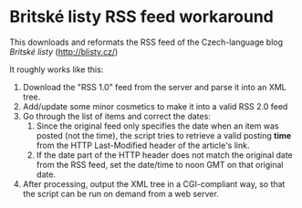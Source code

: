 Britské listy RSS feed workaround
=================================

This downloads and reformats the RSS feed of the Czech-language blog *Britské listy* (<http://blisty.cz/>)

It roughly works like this:

1. Download the "RSS 1.0" feed from the server and parse it into an XML tree.
2. Add/update some minor cosmetics to make it into a valid RSS 2.0 feed
3. Go through the list of items and correct the dates:
     1. Since the original feed only specifies the date when an item was posted
        (not the time), the script tries to retrieve a valid posting **time** 
        from the HTTP Last-Modified header of the article's link.
     2. If the date part of the HTTP header does not match the original date 
        from the RSS feed, set the date/time to noon GMT on that original date.
4. After processing, output the XML tree in a CGI-compliant way, so that the 
   script can be run on demand from a web server.
